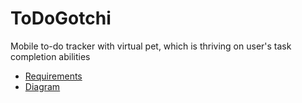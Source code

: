 # ToDoGotchi

Mobile to-do tracker with virtual pet, which is thriving on user's task completion abilities

- [Requirements](https://github.com/octolera/ToDoGotchi/blob/main/Requirements/SRS.md)
- [Diagram](https://github.com/octolera/ToDoGotchi/blob/main/Diagrams/description/README.md)

